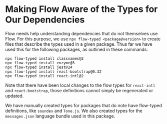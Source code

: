 # Making Flow Aware of the Types for Our Dependencies

Flow needs help understanding dependencies that do not themselves use Flow. For this purpose, we use
`npx flow-typed <package@version>` to create files that describe the types used in a given package. Thus far we have
used this for the following packages, as outlined in these commands:

```shell
npx flow-typed install classnames@2
npx flow-typed install enzyme@3
npx flow-typed install jest@24
npx flow-typed install react-bootstrap@0.32
npx flow-typed install react-intl@2
```

Note that there have been local changes to the flow types for `react-intl` and `react-bootstrap`, those definitions
cannot simply be regenerated or updated.

We have manually created types for packages that do note have flow-typed definitions, like `soundex` and `Tone.js`.
We also created types for the `messages.json` language bundle used in this package.
